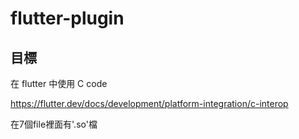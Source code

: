 # flutter-plugin

## 目標

在 flutter 中使用 C code

https://flutter.dev/docs/development/platform-integration/c-interop

在7個file裡面有'.so'檔
